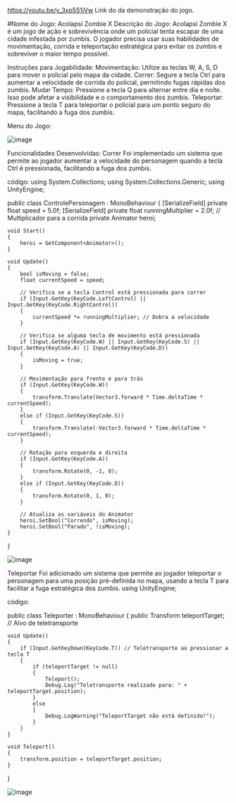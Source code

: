 https://youtu.be/y_3xp551iVw
Link do da demonstração do jogo.

#Nome do Jogo: Acolapsí Zombie X
Descrição do Jogo:
Acolapsí Zombie X é um jogo de ação e sobrevivência onde um policial tenta escapar de uma cidade infestada por zumbis. O jogador precisa usar suas habilidades de movimentação, corrida e teleportação estratégica para evitar os zumbis e sobreviver o maior tempo possível.

Instruções para Jogabilidade:
Movimentação: Utilize as teclas W, A, S, D para mover o policial pelo mapa da cidade.
Correr: Segure a tecla Ctrl para aumentar a velocidade de corrida do policial, permitindo fugas rápidas dos zumbis.
Mudar Tempo: Pressione a tecla Q para alternar entre dia e noite. Isso pode afetar a visibilidade e o comportamento dos zumbis.
Teleportar: Pressione a tecla T para teleportar o policial para um ponto seguro do mapa, facilitando a fuga dos zumbis.

Menu do Jogo:

![image](https://github.com/CapelLuisFelipe/Apocal-pseZombieX/assets/125330670/19232293-5b6d-42c2-b217-a99ff755cb85)

Funcionalidades Desenvolvidas:
Correr
Foi implementado um sistema que permite ao jogador aumentar a velocidade do personagem quando a tecla Ctrl é pressionada, facilitando a fuga dos zumbis.

código:
using System.Collections;
using System.Collections.Generic;
using UnityEngine;

public class ControlePersonagem : MonoBehaviour
{
    [SerializeField] private float speed = 5.0f;
    [SerializeField] private float runningMultiplier = 2.0f; // Multiplicador para a corrida
    private Animator heroi;

    void Start()
    {
        heroi = GetComponent<Animator>();
    }

    void Update()
    {
        bool isMoving = false;
        float currentSpeed = speed;

        // Verifica se a tecla Control está pressionada para correr
        if (Input.GetKey(KeyCode.LeftControl) || Input.GetKey(KeyCode.RightControl))
        {
            currentSpeed *= runningMultiplier; // Dobra a velocidade
        }

        // Verifica se alguma tecla de movimento está pressionada
        if (Input.GetKey(KeyCode.W) || Input.GetKey(KeyCode.S) || Input.GetKey(KeyCode.A) || Input.GetKey(KeyCode.D))
        {
            isMoving = true;
        }

        // Movimentação para frente e para trás
        if (Input.GetKey(KeyCode.W))
        {
            transform.Translate(Vector3.forward * Time.deltaTime * currentSpeed);
        }
        else if (Input.GetKey(KeyCode.S))
        {
            transform.Translate(-Vector3.forward * Time.deltaTime * currentSpeed);
        }

        // Rotação para esquerda e direita
        if (Input.GetKey(KeyCode.A))
        {
            transform.Rotate(0, -1, 0);
        }
        else if (Input.GetKey(KeyCode.D))
        {
            transform.Rotate(0, 1, 0);
        }

        // Atualiza as variáveis do Animator
        heroi.SetBool("Correndo", isMoving);
        heroi.SetBool("Parado", !isMoving);
    }
}

![image](https://github.com/CapelLuisFelipe/Apocal-pseZombieX/assets/125330670/17a5d9a3-6afb-4609-b013-aee86ce7dffa)

Teleportar
Foi adicionado um sistema que permite ao jogador teleportar o personagem para uma posição pré-definida no mapa, usando a tecla T para facilitar a fuga estratégica dos zumbis.
using UnityEngine;

código:

public class Teleporter : MonoBehaviour
{
    public Transform teleportTarget; // Alvo de teletransporte

    void Update()
    {
        if (Input.GetKeyDown(KeyCode.T)) // Teletransporte ao pressionar a tecla T
        {
            if (teleportTarget != null)
            {
                Teleport();
                Debug.Log("Teletransporte realizado para: " + teleportTarget.position);
            }
            else
            {
                Debug.LogWarning("TeleportTarget não está definido!");
            }
        }
    }

    void Teleport()
    {
        transform.position = teleportTarget.position;
    }
}

![image](https://github.com/CapelLuisFelipe/Apocal-pseZombieX/assets/125330670/ee14fc6f-2d2b-480a-b0b4-d460ba84f4ea)


